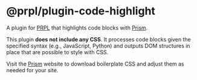 # @prpl/plugin-code-highlight

A plugin for [PRPL](https://github.com/tyhopp/prpl) that highlights code blocks with [Prism](https://prismjs.com).

This plugin **does not include any CSS**. It processes code blocks given the specified syntax (e.g., JavaScript, 
Python) and outputs DOM structures in place that are possible to style with CSS.

Visit the [Prism](https://prismjs.com/download.html) website to download boilerplate CSS and adjust them as needed 
for your site.